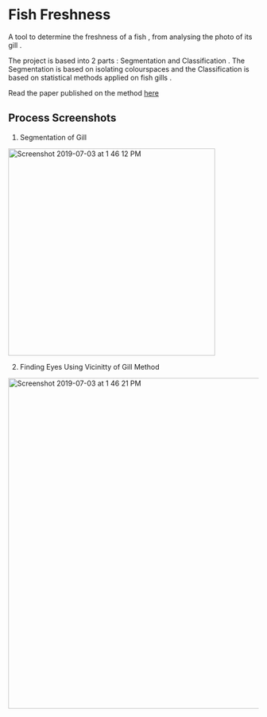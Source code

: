 # Fish Freshness 

A tool to determine the freshness of a fish , from analysing the photo of its gill . 

The project is based into 2 parts : Segmentation and Classification . The Segmentation is based on isolating colourspaces and the Classification is based on statistical methods applied on fish gills . 

Read the paper published on the method [here](https://drive.google.com/open?id=0B2i226n6N4XpbE9rS1REQVdCYTZsZU1QNWZpRDlWcmF0SUFF)

## Process Screenshots

1. Segmentation of Gill 
<img width="416" alt="Screenshot 2019-07-03 at 1 46 12 PM" src="https://user-images.githubusercontent.com/32849156/60575494-44b85900-9d99-11e9-9911-44d269fac61f.png">

2. Finding Eyes Using Vicinitty of Gill Method 
<img width="664" alt="Screenshot 2019-07-03 at 1 46 21 PM" src="https://user-images.githubusercontent.com/32849156/60575495-4550ef80-9d99-11e9-868d-6c60b0411d50.png">

